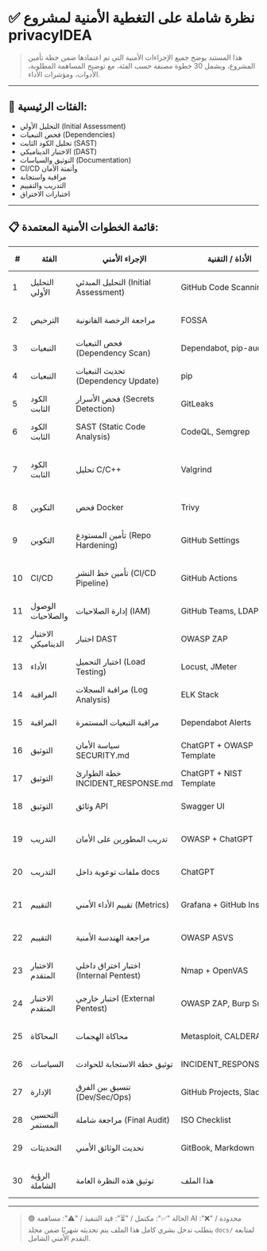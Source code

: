 # ✅ نظرة شاملة على التغطية الأمنية لمشروع privacyIDEA

> هذا المستند يوضح جميع الإجراءات الأمنية التي تم اعتمادها ضمن خطة تأمين المشروع، ويشمل 30 خطوة مصنفة حسب الفئة، مع توضيح المساهمة المطلوبة، الأدوات، ومؤشرات الأداء.

---

## 🧩 الفئات الرئيسية:
- التحليل الأولي (Initial Assessment)
- فحص التبعيات (Dependencies)
- تحليل الكود الثابت (SAST)
- الاختبار الديناميكي (DAST)
- التوثيق والسياسات (Documentation)
- CI/CD وأتمتة الأمان
- مراقبة واستجابة
- التدريب والتقييم
- اختبارات الاختراق

---

## 📋 قائمة الخطوات الأمنية المعتمدة:

| # | الفئة              | الإجراء الأمني                        | الأداة / التقنية               | مساهمة ChatGPT | مساهمة المختص | KPI رئيسي                            | الحالة |
|---|--------------------|---------------------------------------|--------------------------------|----------------|----------------|--------------------------------------|--------|
| 1 | التحليل الأولي     | التحليل المبدئي (Initial Assessment)  | GitHub Code Scanning           | ✅ 100%        | 🔹 تحليل النتائج | 100% تغطية للمكونات                 | ✅     |
| 2 | الترخيص            | مراجعة الرخصة القانونية              | FOSSA                          | ✅ 100%        | 🔹 قرار الاستخدام | توافق قانوني مكتمل                | ✅     |
| 3 | التبعيات           | فحص التبعيات (Dependency Scan)       | Dependabot, pip-audit         | ✅ 90%         | 🔹 مراجعة التوصيات | ≤24 ساعة للتحديث                   | ✅     |
| 4 | التبعيات           | تحديث التبعيات (Dependency Update)   | pip                           | ❌             | ✅ يدوي         | 95% تبعيات محدثة                   | ✅     |
| 5 | الكود الثابت        | فحص الأسرار (Secrets Detection)       | GitLeaks                      | ✅ 70%         | 🔹 تأكيد وحذف     | 0 أسرار مسربة                      | ✅     |
| 6 | الكود الثابت        | SAST (Static Code Analysis)           | CodeQL, Semgrep               | ✅ 85%         | 🔹 تدخل عند الحاجة | ≤5 ثغرات حرجة أسبوعيًا             | ✅     |
| 7 | الكود الثابت        | تحليل C/C++                           | Valgrind                      | ⚠️ 50%         | ✅ كامل         | 100% تغطية للأكواد الخطرة          | ⏳     |
| 8 | التكوين            | فحص Docker                            | Trivy                         | ✅ 90%         | 🔹 تحليل النتائج | 0 إعدادات خاطئة في Docker           | ✅     |
| 9 | التكوين            | تأمين المستودع (Repo Hardening)      | GitHub Settings               | ✅ 50%         | ✅ يدوي         | Branch Protection مفعّل             | ✅     |
|10 | CI/CD              | تأمين خط النشر (CI/CD Pipeline)      | GitHub Actions                | ✅ 75%         | 🔹 تخصيص السكربت | 100% عمليات مفحوصة تلقائيًا       | ✅     |
|11 | الوصول والصلاحيات | إدارة الصلاحيات (IAM)                | GitHub Teams, LDAP            | ⚠️ 30%         | ✅ يدوي         | 0 صلاحيات زائدة                   | ⏳     |
|12 | الاختبار الديناميكي| اختبار DAST                           | OWASP ZAP                     | ❌             | ✅ كامل         | 100% نقاط النهاية مفحوصة           | ⏳     |
|13 | الأداء             | اختبار التحميل (Load Testing)        | Locust, JMeter                | ⚠️ 20%         | ✅ تحليل النتائج | ≥10K RPS                            | ⏳     |
|14 | المراقبة           | مراقبة السجلات (Log Analysis)        | ELK Stack                     | ✅ 70%         | 🔹 فلترة الأحداث | زمن الكشف ≤ 5 دقائق                | ✅     |
|15 | المراقبة           | مراقبة التبعيات المستمرة            | Dependabot Alerts             | ✅ 90%         | 🔹 متابعة التحديث | تنبيه خلال ≤1 ساعة                | ✅     |
|16 | التوثيق            | سياسة الأمان SECURITY.md             | ChatGPT + OWASP Template      | ✅ 100%        | 🔹 مراجعة فقط   | 100% موثق ومتاح للجميع            | ✅     |
|17 | التوثيق            | خطة الطوارئ INCIDENT_RESPONSE.md     | ChatGPT + NIST Template       | ✅ 100%        | 🔹 تدقيق نهائي   | خطة موثقة قابلة للتنفيذ            | ✅     |
|18 | التوثيق            | وثائق API                             | Swagger UI                    | ✅ 70%         | ✅ مراجعة تقنية | 100% نقاط النهاية موثقة            | ✅     |
|19 | التدريب            | تدريب المطورين على الأمان           | OWASP + ChatGPT               | ✅ 100%        | ✅ تنفيذ وتوجيه | 100% مشاركة المطورين               | ✅     |
|20 | التدريب            | ملفات توعوية داخل docs              | ChatGPT                       | ✅ 90%         | 🔹 مراجعة المحتوى | محدثة ومتاحة للجميع              | ✅     |
|21 | التقييم            | تقييم الأداء الأمني (Metrics)        | Grafana + GitHub Insights     | ✅ 80%         | ✅ تحليل نتائج  | تقارير ربع سنوية واضحة             | ✅     |
|22 | التقييم            | مراجعة الهندسة الأمنية              | OWASP ASVS                    | ✅ 50%         | ✅ يدوي         | توافق ≥ 80% مع ASVS               | ⏳     |
|23 | الاختبار المتقدم   | اختبار اختراق داخلي (Internal Pentest)| Nmap + OpenVAS                | ❌             | ✅ كامل         | تغطية الشبكة الداخلية              | ⏳     |
|24 | الاختبار المتقدم   | اختبار خارجي (External Pentest)     | OWASP ZAP, Burp Suite         | ❌             | ✅ كامل         | تقرير ثغرات خارجي                  | ⏳     |
|25 | المحاكاة           | محاكاة الهجمات                       | Metasploit, CALDERA           | ⚠️ 20%         | ✅ يدوي         | تقرير استجابة للطوارئ             | ⏳     |
|26 | السياسات           | توثيق خطة الاستجابة للحوادث         | INCIDENT_RESPONSE.md          | ✅ 90%         | 🔹 مراجعة        | معتمدة من الإدارة                  | ✅     |
|27 | الإدارة            | تنسيق بين الفرق (Dev/Sec/Ops)        | GitHub Projects, Slack        | ⚠️ 30%         | ✅ إدارة اجتماعات| اجتماعات أسبوعية فعالة            | ✅     |
|28 | التحسين المستمر    | مراجعة شاملة (Final Audit)           | ISO Checklist                 | ⚠️ 40%         | ✅ تدقيق نهائي  | تقرير سنوي                         | ⏳     |
|29 | التحديثات          | تحديث الوثائق الأمني                | GitBook, Markdown             | ✅ 90%         | ✅ مراجعة دورية | جميع الملفات محدثة                 | ✅     |
|30 | الرؤية الشاملة     | توثيق هذه النظرة العامة              | هذا الملف                     | ✅ 100%        | 🔹 مراجعة        | كامل ومتاح لكل الأطراف            | ✅     |

---

> 🟢 الحالة "✅": مكتمل / "⏳": قيد التنفيذ / "⚠️": مساهمة AI محدودة / "❌": يتطلب تدخل بشري كامل
> هذا الملف يتم تحديثه شهريًا ضمن مجلد `docs/` لمتابعة التقدم الأمني الشامل.

